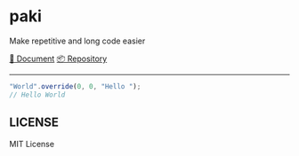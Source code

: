 # paki

Make repetitive and long code easier

[📜 Document](https://github.com/kangdongmandoo/paki/tree/main/docs) [📦 Repository](https://github.com/kangdongmandoo/paki)

---

```js
"World".override(0, 0, "Hello ");
// Hello World
```

## LICENSE

MIT License
